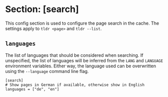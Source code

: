 # Section: \[search\]

This config section is used to configure the page search in the cache.
The settings apply to `tldr <page>` and `tldr --list`.

## `languages`

The list of languages that should be considered when searching.
If unspecified, the list of languages will be inferred from the `LANG` and `LANGUAGE` environment variables.
Either way, the language used can be overwritten using the `--language` command line flag.

    [search]
    # Show pages in German if available, otherwise show in English
    languages = ["de", "en"]
